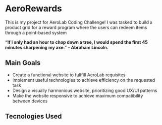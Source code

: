 # AeroRewards
This is my project for AeroLab Coding Challenge!
I was tasked to build a product grid for a reward program where the users can redeem items through a point-based system

<strong>“If I only had an hour to chop down a tree, I would spend the first 45 minutes sharpening my axe.” – Abraham Lincoln.</strong>
<br/>

## Main Goals
* Create a functional website to fullfill AeroLab requisites
* Implement useful technologies to achieve efficiency on the requested task
* Design a visually harmonious website, prioritizing good UX/UI patterns
* Make the website responsive to achieve maximum compatibility between devices  

## Tecnologies Used

